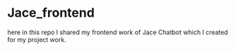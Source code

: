 # Jace_frontend
here in this repo I shared my frontend work of Jace Chatbot which I created for my project work.
